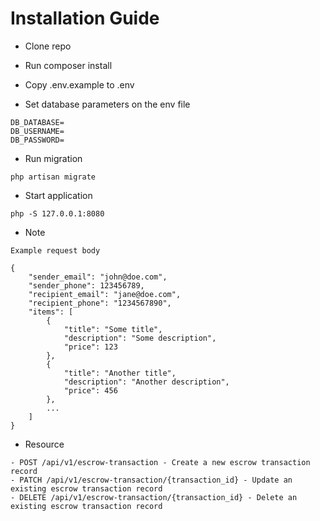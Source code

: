 # Installation Guide

- Clone repo

- Run composer install

- Copy .env.example to .env

- Set database parameters on the env file

```
DB_DATABASE=
DB_USERNAME=
DB_PASSWORD=
```

- Run migration

`php artisan migrate`

- Start application

`php -S 127.0.0.1:8080`

- Note

```
Example request body

{
    "sender_email": "john@doe.com",
    "sender_phone": 123456789,
    "recipient_email": "jane@doe.com",
    "recipient_phone": "1234567890",
    "items": [
        {
            "title": "Some title",
            "description": "Some description",
            "price": 123
        },
        {
            "title": "Another title",
            "description": "Another description",
            "price": 456
        },
        ...
    ]
}
```

- Resource

```
- POST /api/v1/escrow-transaction - Create a new escrow transaction record
- PATCH /api/v1/escrow-transaction/{transaction_id} - Update an existing escrow transaction record
- DELETE /api/v1/escrow-transaction/{transaction_id} - Delete an existing escrow transaction record
```
